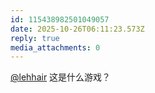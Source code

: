 ```yaml
---
id: 115438982501049057
date: 2025-10-26T06:11:23.573Z
reply: true
media_attachments: 0
---
```


<p><span class="h-card" translate="no"><a href="https://misskey.lehhair.net/@lehhair" class="u-url mention" rel="nofollow noopener" target="_blank">@<span>lehhair</span></a></span> 这是什么游戏？</p>
